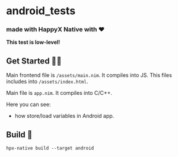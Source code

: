 # android_tests
### made with HappyX Native with ❤

**This test is low-level!**

## Get Started 👨‍🔬

Main frontend file is `/assets/main.nim`. It compiles into JS.
This files includes into `/assets/index.html`.

Main file is `app.nim`. It compiles into C/C++.

Here you can see:
- how store/load variables in Android app.


## Build 🔨

```shell
hpx-native build --target android
```
